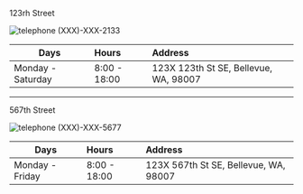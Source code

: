 <p>123rh Street</p>
<img src="/images/telephone.png" alt="telephone" title="telephone"> (XXX)-XXX-2133

| Days | Hours  | Address
|------|:-----|:-------
| Monday - Saturday| 8:00 - 18:00 | 123X 123th St SE, Bellevue, WA, 98007

<hr>

<p>567th Street</p>
<img src="/images/telephone.png" alt="telephone" title="telephone"> (XXX)-XXX-5677

| Days | Hours  | Address
|------|:-----|:-------
| Monday - Friday| 8:00 - 18:00  | 123X 567th St SE, Bellevue, WA, 98007
